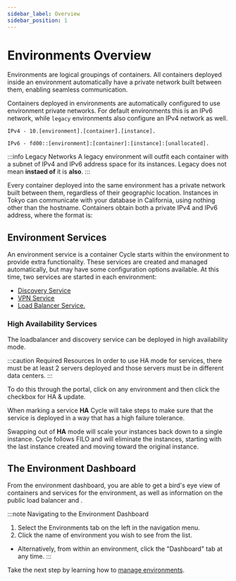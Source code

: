 ```yaml
---
sidebar_label: Overview
sidebar_position: 1
---
```


# Environments Overview
Environments are logical groupings of containers. All containers deployed inside an environment automatically have a private network built between them, enabling seamless communication.

Containers deployed in environments are automatically configured to use environment private networks.  For default environments this is an IPv6 network, while `legacy` environments also configure an IPv4 network as well.


`IPv4 - 10.[environment].[container].[instance].`

`IPv6 - fd00::[environment]:[container]:[instance]:[unallocated].`

:::info Legacy Networks
A legacy environment will outfit each container with a subnet of IPv4 and IPv6 address space for its instances.  Legacy does not mean **instaed of** it is **also**. 
:::


Every container deployed into the same environment has a private network built between them, regardless of their geographic location. Instances in Tokyo can communicate with your database in California, using nothing other than the hostname. Containers obtain both a private IPv4 and IPv6 address, where the format is:



## Environment Services
An environment service is a container Cycle starts within the environment to provide extra functionality. These services are created and managed automatically, but may have some configuration options available. At this time, two services are started in each environment:

* [Discovery Service](https://docs.cycle.io/docs/environments/services/discovery)
* [VPN Service](https://docs.cycle.io/docs/environments/services/vpn)
* [Load Balancer Service.](https://docs.cycle.io/docs/environments/services/loadbalancer)

### High Availability Services
The loadbalancer and discovery service can be deployed in high availability mode.  

:::caution Required Resources
In order to use HA mode for services, there must be at least 2 servers deployed and those servers must be in different data centers. 
:::

To do this through the portal, click on any environment and then click the checkbox for HA & update.

When marking a service **HA** Cycle will take steps to make sure that the service is deployed in a way that has a high failure tolerance.

Swapping out of **HA** mode will scale your instances back down to a single instance. Cycle follows FILO and will eliminate the instances, starting with the last instance created and moving toward the original instance.

## The Environment Dashboard
From the environment dashboard, you are able to get a bird's eye view of containers and services for the environment, as well as information on the public load balancer and .

:::note Navigating to the Environment Dashboard
1. Select the Environments tab on the left in the navigation menu.
2. Click the name of environment you wish to see from the list.

* Alternatively, from within an environment, click the "Dashboard" tab at any time.
:::


Take the next step by learning how to [manage environments](/docs/environments/managing-environments).
